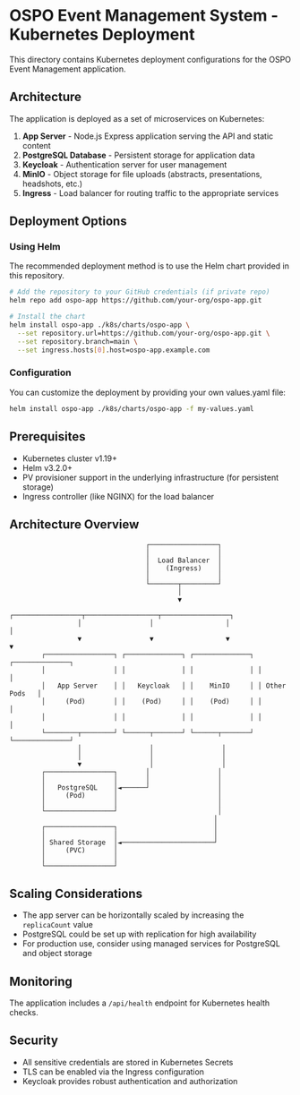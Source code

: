 # OSPO Event Management System - Kubernetes Deployment

This directory contains Kubernetes deployment configurations for the OSPO Event Management application.

## Architecture

The application is deployed as a set of microservices on Kubernetes:

1. **App Server** - Node.js Express application serving the API and static content
2. **PostgreSQL Database** - Persistent storage for application data
3. **Keycloak** - Authentication server for user management
4. **MinIO** - Object storage for file uploads (abstracts, presentations, headshots, etc.)
5. **Ingress** - Load balancer for routing traffic to the appropriate services

## Deployment Options

### Using Helm

The recommended deployment method is to use the Helm chart provided in this repository.

```bash
# Add the repository to your GitHub credentials (if private repo)
helm repo add ospo-app https://github.com/your-org/ospo-app.git

# Install the chart
helm install ospo-app ./k8s/charts/ospo-app \
  --set repository.url=https://github.com/your-org/ospo-app.git \
  --set repository.branch=main \
  --set ingress.hosts[0].host=ospo-app.example.com
```

### Configuration

You can customize the deployment by providing your own values.yaml file:

```bash
helm install ospo-app ./k8s/charts/ospo-app -f my-values.yaml
```

## Prerequisites

- Kubernetes cluster v1.19+
- Helm v3.2.0+
- PV provisioner support in the underlying infrastructure (for persistent storage)
- Ingress controller (like NGINX) for the load balancer

## Architecture Overview

```
                                  ┌─────────────────┐
                                  │                 │
                                  │  Load Balancer  │
                                  │    (Ingress)    │
                                  │                 │
                                  └───────┬─────────┘
                                          │
                                          ▼
                 ┌─────────────────┬──────────────────┬─────────────────┐
                 │                 │                  │                 │
                 ▼                 ▼                  ▼                 ▼
        ┌─────────────────┐ ┌──────────────┐ ┌──────────────┐ ┌──────────────┐
        │                 │ │              │ │              │ │              │
        │   App Server    │ │   Keycloak   │ │    MinIO     │ │ Other Pods   │
        │     (Pod)       │ │    (Pod)     │ │    (Pod)     │ │              │
        │                 │ │              │ │              │ │              │
        └────────┬────────┘ └──────┬───────┘ └──────┬───────┘ └──────────────┘
                 │                 │                 │
                 │                 │                 │
                 ▼                 │                 │
        ┌─────────────────┐       │                 │
        │                 │       │                 │
        │   PostgreSQL    │◄──────┘                 │
        │     (Pod)       │                         │
        │                 │                         │
        └─────────────────┘                         │
                                                   │
        ┌─────────────────┐                        │
        │                 │                        │
        │ Shared Storage  │◄───────────────────────┘
        │     (PVC)       │
        │                 │
        └─────────────────┘
```

## Scaling Considerations

- The app server can be horizontally scaled by increasing the `replicaCount` value
- PostgreSQL could be set up with replication for high availability
- For production use, consider using managed services for PostgreSQL and object storage

## Monitoring

The application includes a `/api/health` endpoint for Kubernetes health checks.

## Security

- All sensitive credentials are stored in Kubernetes Secrets
- TLS can be enabled via the Ingress configuration
- Keycloak provides robust authentication and authorization